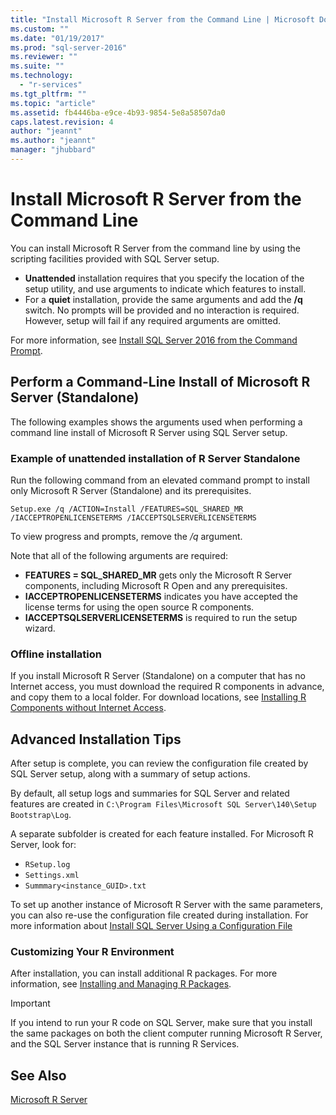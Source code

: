```yaml
---
title: "Install Microsoft R Server from the Command Line | Microsoft Docs"
ms.custom: ""
ms.date: "01/19/2017"
ms.prod: "sql-server-2016"
ms.reviewer: ""
ms.suite: ""
ms.technology: 
  - "r-services"
ms.tgt_pltfrm: ""
ms.topic: "article"
ms.assetid: fb4446ba-e9ce-4b93-9854-5e8a58507da0
caps.latest.revision: 4
author: "jeannt"
ms.author: "jeannt"
manager: "jhubbard"
---
```

# Install Microsoft R Server from the Command Line
    
You can install Microsoft R Server from the command line by using the scripting facilities provided with SQL Server setup. 

- **Unattended** installation requires that you specify the location of the setup utility, and use arguments to indicate which features to install. 
- For a **quiet** installation, provide the same arguments and add the **/q** switch. No prompts will be provided and no interaction is required. However, setup will fail if any required arguments are omitted.

For more information, see [Install SQL Server 2016 from the Command Prompt](../../database-engine/install-windows/install-sql-server-2016-from-the-command-prompt.md).

## Perform a Command-Line Install of Microsoft R Server (Standalone)

 The following examples shows the arguments used when performing a command line install of Microsoft R Server using SQL Server setup.


### Example of unattended installation of R Server Standalone

Run the following command from an elevated command prompt to install only Microsoft R Server (Standalone) and its prerequisites. 

```  
Setup.exe /q /ACTION=Install /FEATURES=SQL_SHARED_MR /IACCEPTROPENLICENSETERMS /IACCEPTSQLSERVERLICENSETERMS 
```  

To view progress and prompts, remove the _/q_ argument.

Note that all of the following arguments are required:
  - **FEATURES = SQL_SHARED_MR** gets only the Microsoft R Server components, including Microsoft R Open and any prerequisites.
  - **IACCEPTROPENLICENSETERMS** indicates you have accepted the license terms for using the open source R components.
  - **IACCEPTSQLSERVERLICENSETERMS** is required to run the setup wizard.


### Offline installation

If you install Microsoft R Server (Standalone) on a computer that has no Internet access, you must download the required R components in advance, and copy them to a local folder. For download locations, see [Installing R Components without Internet Access](../../advanced-analytics/r-services/installing-r-components-without-internet-access.md).   


## Advanced Installation Tips

After setup is complete, you can review the configuration file created by SQL Server setup, along with a summary of setup actions.

By default, all setup logs and summaries for SQL Server and related features are created in `C:\Program Files\Microsoft SQL Server\140\Setup Bootstrap\Log`.

A separate subfolder is created  for each feature installed. For Microsoft R Server, look for: 
- `RSetup.log`
- `Settings.xml`
- `Summmary<instance_GUID>.txt`

To set up another instance of Microsoft R Server with the same parameters, you can also re-use the configuration file created during installation. For more information about [Install SQL Server Using a Configuration File](https://msdn.microsoft.com/library/dd239405.aspx)



### Customizing Your R Environment

After installation, you can install additional R packages. For more information, see [Installing and Managing R Packages](../../advanced-analytics/r-services/installing-and-managing-r-packages.md).

> [!IMPORTANT]
> If you intend to run your R code on SQL Server, make sure that you install the same packages on both the client computer running Microsoft R Server, and the SQL Server instance that is running R Services. 



## See Also  

[Microsoft R Server](../../advanced-analytics/r-services/getting-started-with-microsoft-r-server-standalone.md)
  
